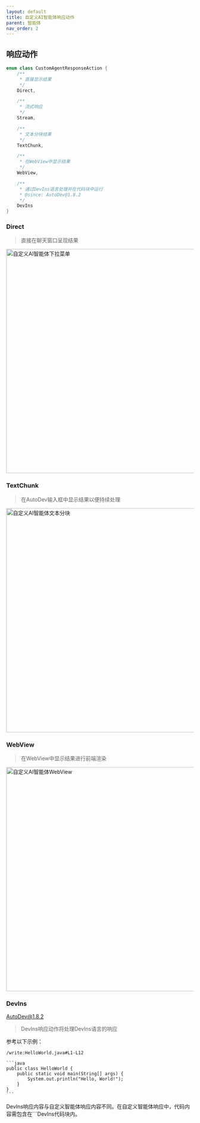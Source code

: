 ```yaml
---
layout: default
title: 自定义AI智能体响应动作
parent: 智能体
nav_order: 2
---
```


## 响应动作

```kotlin
enum class CustomAgentResponseAction {
    /**
     * 直接显示结果
     */
    Direct,

    /**
     * 流式响应
     */
    Stream,

    /**
     * 文本分块结果
     */
    TextChunk,

    /**
     * 在WebView中显示结果
     */
    WebView,

    /**
     * 通过DevIns语言处理并在代码块中运行
     * @since: AutoDev@1.8.2
     */
    DevIns
}
```

### Direct

> 直接在聊天窗口呈现结果

<img src="https://unitmesh.cc/auto-dev/custom-agent-example.png" alt="自定义AI智能体下拉菜单" width="600px"/>

### TextChunk

> 在AutoDev输入框中显示结果以便持续处理

<img src="https://unitmesh.cc/auto-dev/custom-agent-text-chunk.png" alt="自定义AI智能体文本分块" width="600px"/>

### WebView

> 在WebView中显示结果进行前端渲染

<img src="https://unitmesh.cc/auto-dev/custom-agent-webview.png" alt="自定义AI智能体WebView" width="600px"/>

### DevIns

AutoDev@1.8.2

> DevIns响应动作将处理DevIns语言的响应

参考以下示例：

    /write:HelloWorld.java#L1-L12
    
    ```java
    public class HelloWorld {
        public static void main(String[] args) {
            System.out.println("Hello, World!");
        }
    }
    ```

DevIns响应内容与自定义智能体响应内容不同。在自定义智能体响应中，代码内容需包含在\`\`\`DevIns代码块内。
